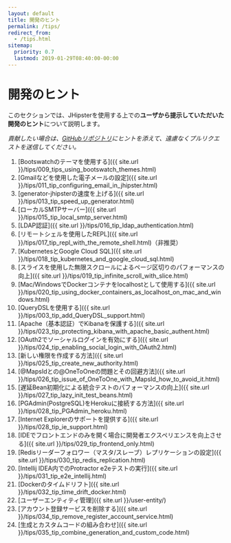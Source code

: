```yaml
---
layout: default
title: 開発のヒント
permalink: /tips/
redirect_from:
  - /tips.html
sitemap:
  priority: 0.7
  lastmod: 2019-01-29T08:40:00-00:00
---
```


# <i class="fa fa-cogs"></i> 開発のヒント

このセクションでは、JHipsterを使用する上での**ユーザから提示していただいた開発のヒント**について説明します。

_貢献したい場合は、[GitHubリポジトリ](https://github.com/jhipster/jhipster.github.io)にヒントを添えて、遠慮なくプルリクエストを送信してください。_

1. [Bootswatchのテーマを使用する]({{ site.url }}/tips/009_tips_using_bootswatch_themes.html)
1. [Gmailなどを使用した電子メールの設定]({{ site.url }}/tips/011_tip_configuring_email_in_jhipster.html)
1. [generator-jhipsterの速度を上げる]({{ site.url }}/tips/013_tip_speed_up_generator.html)
1. [ローカルSMTPサーバー]({{ site.url }}/tips/015_tip_local_smtp_server.html)
1. [LDAP認証]({{ site.url }}/tips/016_tip_ldap_authentication.html)
1. [リモートシェルを使用したREPL]({{ site.url }}/tips/017_tip_repl_with_the_remote_shell.html)（非推奨）
1. [KubernetesとGoogle Cloud SQL]({{ site.url }}/tips/018_tip_kubernetes_and_google_cloud_sql.html)
1. [スライスを使用した無限スクロールによるページ区切りのパフォーマンスの向上]({{ site.url }}/tips/019_tip_infinite_scroll_with_slice.html)
1. [Mac/WindowsでDockerコンテナをlocalhostとして使用する]({{ site.url }}/tips/020_tip_using_docker_containers_as_localhost_on_mac_and_windows.html)
1. [QueryDSLを使用する]({{ site.url }}/tips/003_tip_add_QueryDSL_support.html)
1. [Apache（基本認証）でKibanaを保護する]({{ site.url }}/tips/023_tip_protecting_kibana_with_apache_basic_authent.html)
1. [OAuth2でソーシャルログインを有効にする]({{ site.url }}/tips/024_tip_enabling_social_login_with_OAuth2.html)
1. [新しい権限を作成する方法]({{ site.url }}/tips/025_tip_create_new_authority.html)
1. [@MapsIdとの@OneToOneの問題とその回避方法]({{ site.url }}/tips/026_tip_issue_of_OneToOne_with_MapsId_how_to_avoid_it.html)
1. [遅延Bean初期化による統合テストのパフォーマンスの向上]({{ site.url }}/tips/027_tip_lazy_init_test_beans.html)
1. [PGAdmin(PostgreSQL)をHerokuに接続する方法]({{ site.url }}/tips/028_tip_PGAdmin_heroku.html)
1. [Internet Explorerのサポートを提供する]({{ site.url }}/tips/028_tip_ie_support.html)
1. [IDEでフロントエンドのみを開く場合に開発者エクスペリエンスを向上させる]({{ site.url }}/tips/029_tip_frontend_only.html)
1. [Redisリーダーフォロワー（マスタ/スレーブ）レプリケーションの設定]({{ site.url }}/tips/030_tip_redis_replication.html)
1. [Intellij IDEA内でのProtractor e2eテストの実行]({{ site.url }}/tips/031_tip_e2e_intellij.html)
1. [Dockerのタイムドリフト]({{ site.url }}/tips/032_tip_time_drift_docker.html)
1. [ユーザーエンティティ管理]({{ site.url }}/user-entity/)
1. [アカウント登録サービスを削除する]({{ site.url }}/tips/034_tip_remove_register_account_service.html)
1. [生成とカスタムコードの組み合わせ]({{ site.url }}/tips/035_tip_combine_generation_and_custom_code.html)
